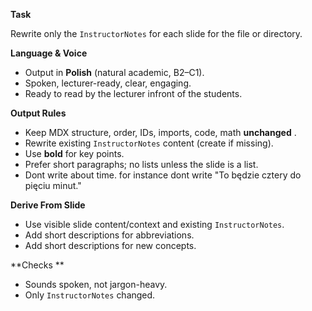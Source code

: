 **Task**

Rewrite only the `InstructorNotes` for each slide for the file or directory.

**Language & Voice**

* Output in **Polish** (natural academic, B2–C1).
* Spoken, lecturer-ready, clear, engaging.
* Ready to read by the lecturer infront of the students.

**Output Rules**

* Keep MDX structure, order, IDs, imports, code, math  **unchanged** .
* Rewrite existing `InstructorNotes` content (create if missing).
* Use **bold** for key points.
* Prefer short paragraphs; no lists unless the slide is a list.
* Dont write about time. for instance dont write "To będzie cztery do pięciu minut."

**Derive From Slide**

* Use visible slide content/context and existing `InstructorNotes`.
* Add short descriptions for abbreviations.
* Add short descriptions for new concepts.

**Checks	**

* Sounds spoken, not jargon-heavy.
* Only `InstructorNotes` changed.
